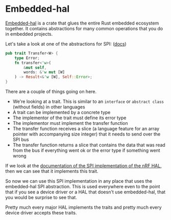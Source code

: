 <div class="read">

# Embedded-hal

[Embedded-hal](https://crates.io/crates/embedded-hal) is a crate that glues the entire Rust embedded ecosystem together.
It contains abstractions for many common operations that you do in embedded projects.

Let's take a look at one of the abstractions for SPI: ([docs](https://docs.rs/embedded-hal/0.2.6/embedded_hal/blocking/spi/trait.Transfer.html#tymethod.transfer))
```rust
pub trait Transfer<W> {
    type Error;
    fn transfer<'w>(
        &mut self, 
        words: &'w mut [W]
    ) -> Result<&'w [W], Self::Error>;
}
```

There are a couple of things going on here.

- We're looking at a trait. This is similar to an `interface` or `abstract class` (without fields) in other languages
- A trait can be implemented by a concrete type
- The implementor of the trait must define its error type
- The implementor must implement the transfer function
- The transfer function receives a slice (a language feature for an array pointer with accompanying size integer) that it needs to send over the SPI bus
- The transfer function returns a slice that contains the data that was read from the bus if everything went ok or the error type if something went wrong

If we look at the [documentation of the SPI implementation of the nRF HAL](https://docs.rs/nrf52840-hal/0.14.0/nrf52840_hal/struct.Spim.html#trait-implementations), then we can see that it implements this trait.

So now we can use this SPI implementation in any place that uses the embedded-hal SPI abstraction.
This is used everywhere even to the point that if you see a device driver or a HAL that doesn't use embedded-hal,
that you would be surprise to see that.

Pretty much every major HAL implements the traits and pretty much every device driver accepts these traits.

</div>
